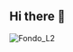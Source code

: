 ## Hi there 👋

![Fondo_L2](https://github.com/user-attachments/assets/8a0fd29d-714a-4b68-aa62-de90b518d314)



<!--
**Yeider25/Yeider25** is a ✨ _special_ ✨ repository because its `README.md` (this file) appears on your GitHub profile.

Here are some ideas to get you started:

- 🔭 I’m currently working on ...
- 🌱 I’m currently learning ...
- 👯 I’m looking to collaborate on ...
- 🤔 I’m looking for help with ...
- 💬 Ask me about ...
- 📫 How to reach me: ...
- 😄 Pronouns: ...
- ⚡ Fun fact: ...
-->
